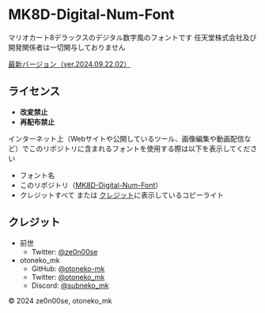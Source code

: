 # MK8D-Digital-Num-Font

マリオカート8デラックスのデジタル数字風のフォントです
任天堂株式会社及び開発関係者は一切関与しておりません

[最新バージョン（ver.2024.09.22.02）](https://github.com/otoneko-mk/MK8D-Digital-Num-Font/releases/latest)

## ライセンス

- **改変禁止**
- **再配布禁止**

インターネット上（Webサイトや公開しているツール、画像編集や動画配信など）でこのリポジトリに含まれるフォントを使用する際は以下を表示してください

- フォント名
- このリポジトリ（[MK8D-Digital-Num-Font](https://github.com/otoneko-mk/MK8D-Digital-Num-Font)）
- クレジットすべて または [クレジット](#クレジット)に表示しているコピーライト

## クレジット

- 前世
  - Twitter: [@ze0n00se](https://x.com/ze0n00se)
- otoneko_mk
  - GitHub: [@otoneko-mk](https://github.com/otoneko-mk)
  - Twitter: [@otoneko_mk](https://x.com/otoneko_mk)
  - Discord: [@subneko_mk](https://discord.com/users/1068416690020425738)

© 2024 ze0n00se, otoneko_mk